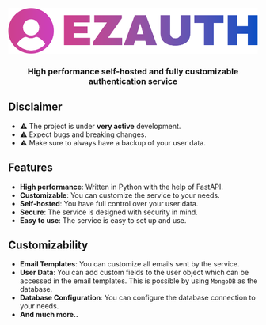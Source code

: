 <img src="ezauth_banner.png" />

<h3 align="center">High performance self-hosted and fully customizable authentication service</h3>

## Disclaimer

- ⚠️ The project is under **very active** development.
- ⚠️ Expect bugs and breaking changes.
- ⚠️ Make sure to always have a backup of your user data.

## Features

- **High performance**: Written in Python with the help of FastAPI.
- **Customizable**: You can customize the service to your needs.
- **Self-hosted**: You have full control over your user data.
- **Secure**: The service is designed with security in mind.
- **Easy to use**: The service is easy to set up and use.

## Customizability

- **Email Templates**: You can customize all emails sent by the service.
- **User Data**: You can add custom fields to the user object which can be accessed in the email templates.
This is possible by using `MongoDB` as the database.
- **Database Configuration**: You can configure the database connection to your needs.
- **And much more..**
